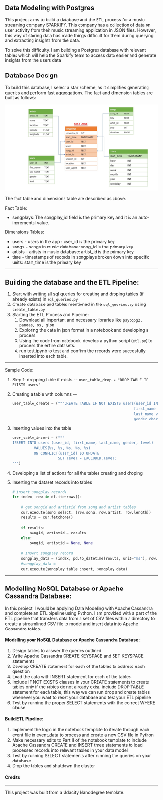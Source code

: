 Data Modeling with Postgres
---
This project aims to build a database and the ETL process for a music streaming company SPARKIFY. This company has a collection of data on user activity from their music streaming application in JSON files. However, this way of storing data has made things difficult for them during querying and extracting insights from the data.

To solve this difficulty, I am building a Postgres database with relevant tables which will help the Sparkify team to access data easier and generate insights from the users data 

Database Design
----
To build this database, I select a star scheme, as it simplifies generating queries and perform fast aggregations. The fact and dimension tables are built as follows:

![Fact Table - Dimension Table](Slide1.jfif)

The fact table and dimensions table are described as above.

Fact Table:
   * songplays: The songplay_id field is the primary key and it is an auto-incremental value.
    
Dimensions Tables:
   * users - users in the app : user_id is the primary key 
   * songs - songs in music database: song_id is the primary key
   * artists - artists in music database: artist_id is the primary key
   * time - timestamps of records in songplays broken down into specific units: start_time is the primary key
    
------------------------
Building the database and the ETL Pipeline:
---
1. Start with writing all sql queries for creating and droping tables (if already exists) in `sql_queries.py`
2. Create database and tables mentioned in the `sql_queries.py` using `create_table.py`
3. Starting the ETL Process and Pipeline:
    1. Download all important and necessary libraries like ```psycopg2, pandas, os, glob``` 
    2. Exploring the data in json format in a notebook and developing a process
    3. Using the code from notebook, develop a python script (`etl.py`) to process the entire datasets.
    4. run test.ipynb to test and confirm the records were succesfully inserted into each table.
    
------------------------
Sample Code:
1. Step 1: dropping table if exists -- ``` user_table_drop = "DROP TABLE IF EXISTS users" ```
2. Creating a table with columns -- 
    ~~~ python
    user_table_create = ("""CREATE TABLE IF NOT EXISTS users(user_id INT PRIMARY KEY, 
                                                            first_name varchar, 
                                                            last_name varchar, 
                                                            gender char(1), level varchar)""")
    ~~~
3. Inserting values into the table 
    ~~~ python
    user_table_insert = ("""
    INSERT INTO users (user_id, first_name, last_name, gender, level)
              VALUES(%s, %s, %s, %s, %s)
              ON CONFLICT(user_id) DO UPDATE
                         SET level = EXCLUDED.level;
    """)
    ~~~ 
            
4. Developing a list of actions for all the tables creating and droping
5. Inserting the dataset records into tables
    ```python
    # insert songplay records
    for index, row in df.iterrows():

        # get songid and artistid from song and artist tables
        cur.execute(song_select, (row.song, row.artist, row.length))
        results = cur.fetchone()

        if results:
            songid, artistid = results
        else:
            songid, artistid = None, None

        # insert songplay record
        songplay_data = (index, pd.to_datetime(row.ts, unit="ms"), row.userId, row.level, songid, artistid, row.itemInSession, row.location, row.userAgent)
        #songplay_data = 
        cur.execute(songplay_table_insert, songplay_data)      
    ```


----
## Modelling NoSQL Database or Apache Cassandra Database:
In this project, I would be applying Data Modeling with Apache Cassandra and complete an ETL pipeline using Python. I am provided with a part of the ETL pipeline that transfers data from a set of CSV files within a directory to create a streamlined CSV file to model and insert data into Apache Cassandra tables.

#### Modelling your NoSQL Database or Apache Cassandra Database:
1. Design tables to answer the queries outlined
2. Write Apache Cassandra CREATE KEYSPACE and SET KEYSPACE statements
3. Develop CREATE statement for each of the tables to address each question
4. Load the data with INSERT statement for each of the tables
5. Include IF NOT EXISTS clauses in your CREATE statements to create tables only if the tables do not already exist. Include DROP TABLE statement for each table, this way we can run drop and create tables whenever you want to reset your database and test your ETL pipeline
6. Test by running the proper SELECT statements with the correct WHERE clause

#### Build ETL Pipeline:
1. Implement the logic in the notebook template to iterate through each event file in event_data to process and create a new CSV file in Python
2. Make necessary edits to Part II of the notebook template to include Apache Cassandra CREATE and INSERT three statements to load processed records into relevant tables in your data model
3. Test by running SELECT statements after running the queries on your database
4. Drop the tables and shutdown the cluster


#### Credits
---
This project was built from a Udacity Nanodegree template.
